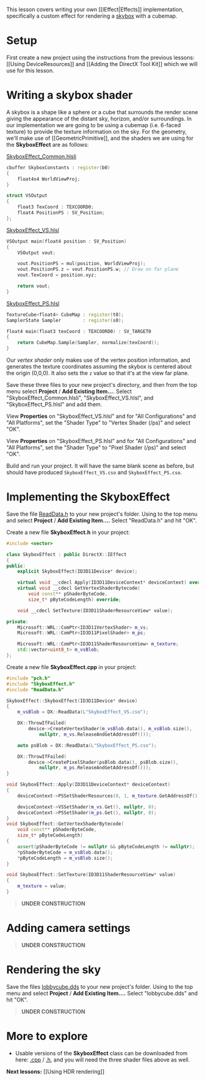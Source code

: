 This lesson covers writing your own [[IEffect|Effects]] implementation, specifically a custom effect for rendering a [skybox](https://en.wikipedia.org/wiki/Skybox_%28video_games%29) with a cubemap.

# Setup
First create a new project using the instructions from the previous lessons: [[Using DeviceResources]] and
[[Adding the DirectX Tool Kit]] which we will use for this lesson.

# Writing a skybox shader

A skybox is a shape like a sphere or a cube that surrounds the render scene giving the appearance of the distant sky, horizon, and/or surroundings. In our implementation we are going to be using a cubemap (i.e. 6-faced texture) to provide the texture information on the sky. For the geometry, we'll make use of [[GeometricPrimitive]], and the shaders we are using for the **SkyboxEffect** are as follows:

[SkyboxEffect_Common.hlsli](https://github.com/Microsoft/DirectXTK/wiki/shaders/SkyboxEffect_Common.hlsli)
```cpp
cbuffer SkyboxConstants : register(b0)
{
    float4x4 WorldViewProj;
}

struct VSOutput
{
    float3 TexCoord : TEXCOORD0;
    float4 PositionPS : SV_Position;
};
```

[SkyboxEffect_VS.hlsl](https://github.com/Microsoft/DirectXTK/wiki/shaders/SkyboxEffect_VS.hlsl)
```cpp
VSOutput main(float4 position : SV_Position)
{
    VSOutput vout;

    vout.PositionPS = mul(position, WorldViewProj);
    vout.PositionPS.z = vout.PositionPS.w; // Draw on far plane
    vout.TexCoord = position.xyz;

    return vout;
}
```

[SkyboxEffect_PS.hlsl](https://github.com/Microsoft/DirectXTK/wiki/shaders/SkyboxEffect_PS.hlsl)
```cpp
TextureCube<float4> CubeMap : register(t0);
SamplerState Sampler        : register(s0);

float4 main(float3 texCoord : TEXCOORD0) : SV_TARGET0
{
    return CubeMap.Sample(Sampler, normalize(texCoord));
}
```

Our *vertex shader* only makes use of the vertex position information, and generates the texture coordinates assuming the skybox is centered about the origin (0,0,0). It also sets the ``z`` value so that it's at the view far plane.

Save these three files to your new project's directory, and then from the top menu select **Project** / **Add Existing Item...**. Select "SkyboxEffect_Common.hlsli", "SkyboxEffect_VS.hlsl", and "SkyboxEffect_PS.hlsl" and add them.

View **Properties** on "SkyboxEffect_VS.hlsl" and for "All Configurations" and "All Platforms", set the "Shader Type" to "Vertex Shader (/ps)" and select "OK".

View **Properties** on "SkyboxEffect_PS.hlsl" and for "All Configurations" and "All Platforms", set the "Shader Type" to "Pixel Shader (/ps)" and select "OK".

Build and run your project. It will have the same blank scene as before, but should have produced ``SkyboxEffect_VS.cso`` and ``SkyboxEffect_PS.cso``.

# Implementing the SkyboxEffect

Save the file [ReadData.h](https://github.com/Microsoft/DirectXTK/wiki/ReadData.h) to your new project's folder. Using to the top menu and select **Project** / **Add Existing Item....** Select "ReadData.h" and hit "OK".

Create a new file **SkyboxEffect.h** in your project:

```cpp
#include <vector>

class SkyboxEffect : public DirectX::IEffect
{
public:
    explicit SkyboxEffect(ID3D11Device* device);

    virtual void __cdecl Apply(ID3D11DeviceContext* deviceContext) override;
    virtual void __cdecl GetVertexShaderBytecode(
        void const** pShaderByteCode,
        size_t* pByteCodeLength) override;

    void __cdecl SetTexture(ID3D11ShaderResourceView* value);

private:
    Microsoft::WRL::ComPtr<ID3D11VertexShader> m_vs;
    Microsoft::WRL::ComPtr<ID3D11PixelShader> m_ps;

    Microsoft::WRL::ComPtr<ID3D11ShaderResourceView> m_texture;
    std::vector<uint8_t> m_vsBlob;
};
```

Create a new file **SkyboxEffect.cpp** in your project:

```cpp
#include "pch.h"
#include "SkyboxEffect.h"
#include "ReadData.h"

SkyboxEffect::SkyboxEffect(ID3D11Device* device)
{
    m_vsBlob = DX::ReadData(L"SkyboxEffect_VS.cso");

    DX::ThrowIfFailed(
        device->CreateVertexShader(m_vsBlob.data(), m_vsBlob.size(),
            nullptr, m_vs.ReleaseAndGetAddressOf()));

    auto psBlob = DX::ReadData(L"SkyboxEffect_PS.cso");

    DX::ThrowIfFailed(
        device->CreatePixelShader(psBlob.data(), psBlob.size(),
            nullptr, m_ps.ReleaseAndGetAddressOf()));
}

void SkyboxEffect::Apply(ID3D11DeviceContext* deviceContext)
{
    deviceContext->PSSetShaderResources(0, 1, m_texture.GetAddressOf());

    deviceContext->VSSetShader(m_vs.Get(), nullptr, 0);
    deviceContext->PSSetShader(m_ps.Get(), nullptr, 0);
}
void SkyboxEffect::GetVertexShaderBytecode(
    void const** pShaderByteCode,
    size_t* pByteCodeLength)
{
    assert(pShaderByteCode != nullptr && pByteCodeLength != nullptr);
    *pShaderByteCode = m_vsBlob.data();
    *pByteCodeLength = m_vsBlob.size();
}

void SkyboxEffect::SetTexture(ID3D11ShaderResourceView* value)
{
    m_texture = value;
}
```

> **UNDER CONSTRUCTION**

# Adding camera settings

> **UNDER CONSTRUCTION**

# Rendering the sky

Save the files [lobbycube.dds](https://github.com/Microsoft/DirectXTK/wiki/media/lobbycube.dds) to your new project's folder. Using to the top menu and select **Project** / **Add Existing Item....** Select "lobbycube.dds" and hit "OK".

> **UNDER CONSTRUCTION**

# More to explore

* Usable versions of the **SkyboxEffect** class can be downloaded from here: [.cpp](https://raw.githubusercontent.com/wiki/microsoft/DirectXTK/SkyboxEffect.cpp) / [.h](https://raw.githubusercontent.com/wiki/microsoft/DirectXTK/SkyboxEffect.h), and you will need the three shader files above as well.

**Next lessons:** [[Using HDR rendering]]
